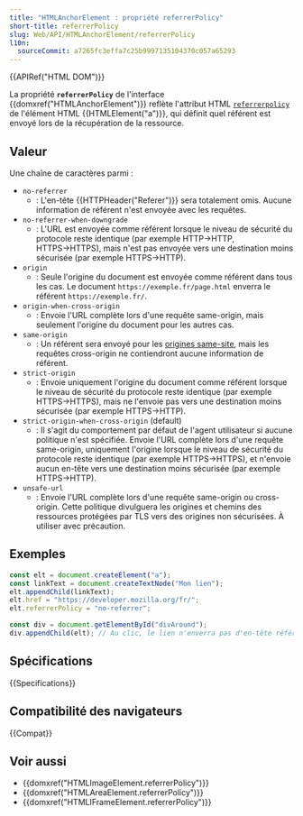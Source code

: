 ```yaml
---
title: "HTMLAnchorElement : propriété referrerPolicy"
short-title: referrerPolicy
slug: Web/API/HTMLAnchorElement/referrerPolicy
l10n:
  sourceCommit: a7265fc3effa7c25b9997135104370c057a65293
---
```


{{APIRef("HTML DOM")}}

La propriété **`referrerPolicy`** de l'interface {{domxref("HTMLAnchorElement")}} reflète l'attribut HTML [`referrerpolicy`](/fr/docs/Web/HTML/Reference/Elements/a#referrerpolicy) de l'élément HTML {{HTMLElement("a")}}, qui définit quel référent est envoyé lors de la récupération de la ressource.

## Valeur

Une chaîne de caractères parmi&nbsp;:

- `no-referrer`
  - : L'en-tête {{HTTPHeader("Referer")}} sera totalement omis. Aucune information de référent n'est envoyée avec les requêtes.
- `no-referrer-when-downgrade`
  - : L'URL est envoyée comme référent lorsque le niveau de sécurité du protocole reste identique (par exemple HTTP→HTTP, HTTPS→HTTPS), mais n'est pas envoyée vers une destination moins sécurisée (par exemple HTTPS→HTTP).
- `origin`
  - : Seule l'origine du document est envoyée comme référent dans tous les cas. Le document `https://exemple.fr/page.html` enverra le référent `https://exemple.fr/`.
- `origin-when-cross-origin`
  - : Envoie l'URL complète lors d'une requête same-origin, mais seulement l'origine du document pour les autres cas.
- `same-origin`
  - : Un référent sera envoyé pour les [origines same-site](/fr/docs/Web/Security/Same-origin_policy), mais les requêtes cross-origin ne contiendront aucune information de référent.
- `strict-origin`
  - : Envoie uniquement l'origine du document comme référent lorsque le niveau de sécurité du protocole reste identique (par exemple HTTPS→HTTPS), mais ne l'envoie pas vers une destination moins sécurisée (par exemple HTTPS→HTTP).
- `strict-origin-when-cross-origin` (default)
  - : Il s'agit du comportement par défaut de l'agent utilisateur si aucune politique n'est spécifiée. Envoie l'URL complète lors d'une requête same-origin, uniquement l'origine lorsque le niveau de sécurité du protocole reste identique (par exemple HTTPS→HTTPS), et n'envoie aucun en-tête vers une destination moins sécurisée (par exemple HTTPS→HTTP).
- `unsafe-url`
  - : Envoie l'URL complète lors d'une requête same-origin ou cross-origin. Cette politique divulguera les origines et chemins des ressources protégées par TLS vers des origines non sécurisées. À utiliser avec précaution.

## Exemples

```js
const elt = document.createElement("a");
const linkText = document.createTextNode("Mon lien");
elt.appendChild(linkText);
elt.href = "https://developer.mozilla.org/fr/";
elt.referrerPolicy = "no-referrer";

const div = document.getElementById("divAround");
div.appendChild(elt); // Au clic, le lien n'enverra pas d'en-tête référent.
```

## Spécifications

{{Specifications}}

## Compatibilité des navigateurs

{{Compat}}

## Voir aussi

- {{domxref("HTMLImageElement.referrerPolicy")}}
- {{domxref("HTMLAreaElement.referrerPolicy")}}
- {{domxref("HTMLIFrameElement.referrerPolicy")}}
